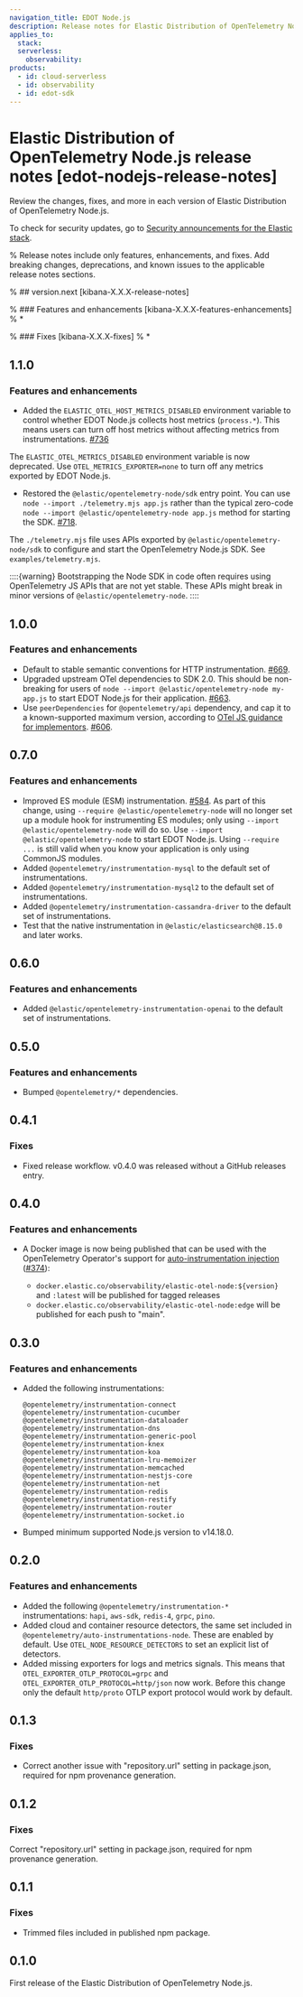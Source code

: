 ```yaml
---
navigation_title: EDOT Node.js 
description: Release notes for Elastic Distribution of OpenTelemetry Node.js.
applies_to:
  stack:
  serverless:
    observability:
products:
  - id: cloud-serverless
  - id: observability
  - id: edot-sdk
---
```


# Elastic Distribution of OpenTelemetry Node.js release notes [edot-nodejs-release-notes]

Review the changes, fixes, and more in each version of Elastic Distribution of OpenTelemetry Node.js.

To check for security updates, go to [Security announcements for the Elastic stack](https://discuss.elastic.co/c/announcements/security-announcements/31).

% Release notes include only features, enhancements, and fixes. Add breaking changes, deprecations, and known issues to the applicable release notes sections.

% ## version.next [kibana-X.X.X-release-notes]

% ### Features and enhancements [kibana-X.X.X-features-enhancements]
% *

% ### Fixes [kibana-X.X.X-fixes]
% *

## 1.1.0

### Features and enhancements

- Added the `ELASTIC_OTEL_HOST_METRICS_DISABLED` environment variable to control whether EDOT Node.js collects host metrics (`process.*`). This means users can turn off host metrics without affecting metrics from instrumentations. [#736](https://github.com/elastic/elastic-otel-node/pull/736)

The `ELASTIC_OTEL_METRICS_DISABLED` environment variable is now deprecated. Use `OTEL_METRICS_EXPORTER=none` to turn off any metrics exported by EDOT Node.js.

- Restored the `@elastic/opentelemetry-node/sdk` entry point. You can use `node --import ./telemetry.mjs app.js` rather than the typical zero-code
`node --import @elastic/opentelemetry-node app.js` method for starting the SDK. [#718](https://github.com/elastic/elastic-otel-node/pull/718).

The `./telemetry.mjs` file uses APIs exported by `@elastic/opentelemetry-node/sdk`
to configure and start the OpenTelemetry Node.js SDK. See `examples/telemetry.mjs`.

::::{warning}
Bootstrapping the Node SDK in code often requires using OpenTelemetry JS APIs that are not yet stable. These APIs might break in minor versions of `@elastic/opentelemetry-node`.
::::

## 1.0.0

### Features and enhancements

- Default to stable semantic conventions for HTTP instrumentation. [#669](https://github.com/elastic/elastic-otel-node/pull/669).
- Upgraded upstream OTel dependencies to SDK 2.0. This should be non-breaking
  for users of `node --import @elastic/opentelemetry-node my-app.js` to start
  EDOT Node.js for their application. [#663](https://github.com/elastic/elastic-otel-node/pull/663).
- Use `peerDependencies` for `@opentelemetry/api` dependency, and cap it to a  known-supported maximum version, according to [OTel JS guidance for implementors](https://github.com/open-telemetry/opentelemetry-js/issues/4832). [#606](https://github.com/elastic/elastic-otel-node/issues/606).

## 0.7.0

### Features and enhancements

- Improved ES module (ESM) instrumentation. [#584](https://github.com/elastic/elastic-otel-node/pull/584). As part of this change, using `--require @elastic/opentelemetry-node` will no longer set up a module hook for instrumenting ES modules; only using `--import @elastic/opentelemetry-node` will do so. Use `--import @elastic/opentelemetry-node` to start EDOT Node.js. Using `--require ...` is still valid when you know your application is only using CommonJS modules.
- Added `@opentelemetry/instrumentation-mysql` to the default set of instrumentations.
- Added `@opentelemetry/instrumentation-mysql2` to the default set of instrumentations.
- Added `@opentelemetry/instrumentation-cassandra-driver` to the default set of instrumentations.
- Test that the native instrumentation in `@elastic/elasticsearch@8.15.0` and later works.

## 0.6.0

### Features and enhancements

- Added `@elastic/opentelemetry-instrumentation-openai` to the default set of instrumentations.

## 0.5.0

### Features and enhancements

- Bumped `@opentelemetry/*` dependencies.

## 0.4.1

### Fixes

- Fixed release workflow. v0.4.0 was released without a GitHub releases
  entry.

## 0.4.0

### Features and enhancements

- A Docker image is now being published that can be used with the OpenTelemetry Operator's support for [auto-instrumentation injection](https://github.com/open-telemetry/opentelemetry-operator/#opentelemetry-auto-instrumentation-injection) ([#374](https://github.com/elastic/elastic-otel-node/pull/374)):

    - `docker.elastic.co/observability/elastic-otel-node:${version}` and `:latest`
      will be published for tagged releases
    - `docker.elastic.co/observability/elastic-otel-node:edge` will be published
      for each push to "main".

## 0.3.0

### Features and enhancements

- Added the following instrumentations:
    ```
    @opentelemetry/instrumentation-connect
    @opentelemetry/instrumentation-cucumber
    @opentelemetry/instrumentation-dataloader
    @opentelemetry/instrumentation-dns
    @opentelemetry/instrumentation-generic-pool
    @opentelemetry/instrumentation-knex
    @opentelemetry/instrumentation-koa
    @opentelemetry/instrumentation-lru-memoizer
    @opentelemetry/instrumentation-memcached
    @opentelemetry/instrumentation-nestjs-core
    @opentelemetry/instrumentation-net
    @opentelemetry/instrumentation-redis
    @opentelemetry/instrumentation-restify
    @opentelemetry/instrumentation-router
    @opentelemetry/instrumentation-socket.io
    ```
- Bumped minimum supported Node.js version to v14.18.0.

## 0.2.0

### Features and enhancements

- Added the following `@opentelemetry/instrumentation-*` instrumentations: `hapi`, `aws-sdk`, `redis-4`, `grpc`, `pino`.
- Added cloud and container resource detectors, the same set included in `@opentelemetry/auto-instrumentations-node`. These are enabled by default. Use `OTEL_NODE_RESOURCE_DETECTORS` to set an explicit list of detectors.
- Added missing exporters for logs and metrics signals. This means that `OTEL_EXPORTER_OTLP_PROTOCOL=grpc` and `OTEL_EXPORTER_OTLP_PROTOCOL=http/json` now work. Before this change only the default `http/proto` OTLP export protocol would work by default.

## 0.1.3

### Fixes

- Correct another issue with "repository.url" setting in package.json, required for npm provenance generation.

## 0.1.2

### Fixes

Correct "repository.url" setting in package.json, required for npm provenance generation.

## 0.1.1

### Fixes

- Trimmed files included in published npm package.

## 0.1.0

First release of the Elastic Distribution of OpenTelemetry Node.js.